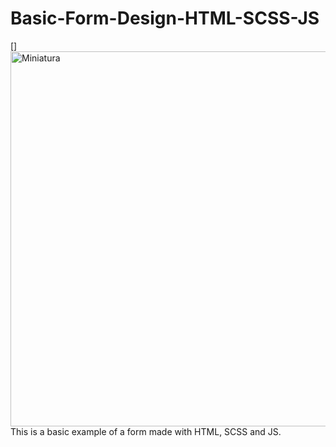 # Basic-Form-Design-HTML-SCSS-JS


[<img align="left" alt="Miniatura" width="600px" src="https://i.ibb.co/B2MkLPy/miniatura.png" />]

</br>
This is a basic example of a form made with HTML, SCSS and JS.
